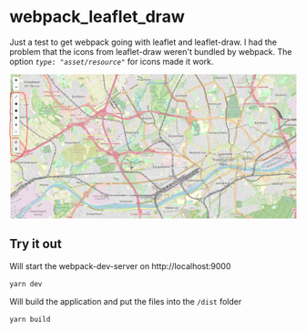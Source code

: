 # webpack_leaflet_draw
 Just a test to get webpack going with leaflet and leaflet-draw. I had the problem that the icons from leaflet-draw weren't bundled by webpack. The option *`type: "asset/resource"`* for icons made it work. 

![image-20211024174410326](.\image-20211024174119082.png)

## Try it out

Will start the webpack-dev-server on http://localhost:9000

 ```bash
yarn dev
 ```

Will build the application and put the files into the `/dist` folder

```
yarn build
```

